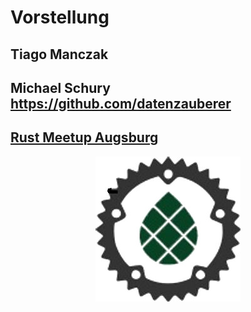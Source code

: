 

# Vorstellung

## Tiago Manczak

## Michael Schury <https://github.com/datenzauberer>


## [Rust Meetup Augsburg](https://www.meetup.com/rust-meetup-augsburg/)

<img style="display: block; margin-left: auto; margin-right: auto;" src="logo-meetup-augsburg-232x232-transparent.jpg" alt="logo augsburg">

